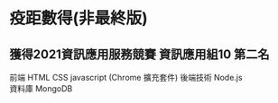 # 疫距數得(非最終版)
## 獲得2021資訊應用服務競賽 資訊應用組10 第二名 
前端 HTML CSS javascript (Chrome 擴充套件)
後端技術 Node.js  
資料庫 MongoDB  
